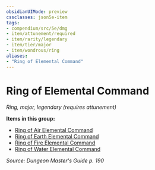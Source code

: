 ```yaml
---
obsidianUIMode: preview
cssclasses: json5e-item
tags:
- compendium/src/5e/dmg
- item/attunement/required
- item/rarity/legendary
- item/tier/major
- item/wondrous/ring
aliases: 
- "Ring of Elemental Command"
---
```

# Ring of Elemental Command
*Ring, major, legendary (requires attunement)*  


**Items in this group:**

- [Ring of Air Elemental Command](Mechanics/items/ring-of-air-elemental-command.md)
- [Ring of Earth Elemental Command](Mechanics/items/ring-of-earth-elemental-command.md)
- [Ring of Fire Elemental Command](Mechanics/items/ring-of-fire-elemental-command.md)
- [Ring of Water Elemental Command](Mechanics/items/ring-of-water-elemental-command.md)

*Source: Dungeon Master's Guide p. 190*